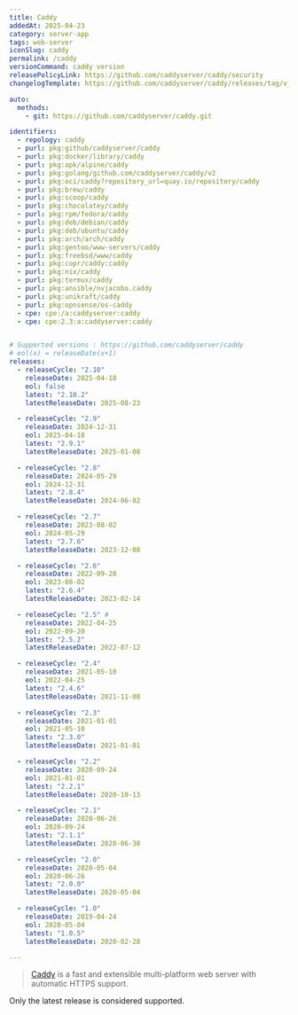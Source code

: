 ```yaml
---
title: Caddy
addedAt: 2025-04-23
category: server-app
tags: web-server
iconSlug: caddy
permalink: /caddy
versionCommand: caddy version
releasePolicyLink: https://github.com/caddyserver/caddy/security
changelogTemplate: https://github.com/caddyserver/caddy/releases/tag/v__LATEST__

auto:
  methods:
    - git: https://github.com/caddyserver/caddy.git

identifiers:
  - repology: caddy
  - purl: pkg:github/caddyserver/caddy
  - purl: pkg:docker/library/caddy
  - purl: pkg:apk/alpine/caddy
  - purl: pkg:golang/github.com/caddyserver/caddy/v2
  - purl: pkg:oci/caddy?repository_url=quay.io/repository/caddy
  - purl: pkg:brew/caddy
  - purl: pkg:scoop/caddy
  - purl: pkg:chocolatey/caddy
  - purl: pkg:rpm/fedora/caddy
  - purl: pkg:deb/debian/caddy
  - purl: pkg:deb/ubuntu/caddy
  - purl: pkg:arch/arch/caddy
  - purl: pkg:gentoo/www-servers/caddy
  - purl: pkg:freebsd/www/caddy
  - purl: pkg:copr/caddy:caddy
  - purl: pkg:nix/caddy
  - purl: pkg:termux/caddy
  - purl: pkg:ansible/nvjacobo.caddy
  - purl: pkg:unikraft/caddy
  - purl: pkg:opnsense/os-caddy
  - cpe: cpe:/a:caddyserver:caddy
  - cpe: cpe:2.3:a:caddyserver:caddy


# Supported versions : https://github.com/caddyserver/caddy
# eol(x) = releaseDate(x+1)
releases:
  - releaseCycle: "2.10"
    releaseDate: 2025-04-18
    eol: false
    latest: "2.10.2"
    latestReleaseDate: 2025-08-23

  - releaseCycle: "2.9"
    releaseDate: 2024-12-31
    eol: 2025-04-18
    latest: "2.9.1"
    latestReleaseDate: 2025-01-08

  - releaseCycle: "2.8"
    releaseDate: 2024-05-29
    eol: 2024-12-31
    latest: "2.8.4"
    latestReleaseDate: 2024-06-02

  - releaseCycle: "2.7"
    releaseDate: 2023-08-02
    eol: 2024-05-29
    latest: "2.7.6"
    latestReleaseDate: 2023-12-08

  - releaseCycle: "2.6"
    releaseDate: 2022-09-20
    eol: 2023-08-02
    latest: "2.6.4"
    latestReleaseDate: 2023-02-14

  - releaseCycle: "2.5" #
    releaseDate: 2022-04-25
    eol: 2022-09-20
    latest: "2.5.2"
    latestReleaseDate: 2022-07-12

  - releaseCycle: "2.4"
    releaseDate: 2021-05-10
    eol: 2022-04-25
    latest: "2.4.6"
    latestReleaseDate: 2021-11-08

  - releaseCycle: "2.3"
    releaseDate: 2021-01-01
    eol: 2021-05-10
    latest: "2.3.0"
    latestReleaseDate: 2021-01-01

  - releaseCycle: "2.2"
    releaseDate: 2020-09-24
    eol: 2021-01-01
    latest: "2.2.1"
    latestReleaseDate: 2020-10-13

  - releaseCycle: "2.1"
    releaseDate: 2020-06-26
    eol: 2020-09-24
    latest: "2.1.1"
    latestReleaseDate: 2020-06-30

  - releaseCycle: "2.0"
    releaseDate: 2020-05-04
    eol: 2020-06-26
    latest: "2.0.0"
    latestReleaseDate: 2020-05-04

  - releaseCycle: "1.0"
    releaseDate: 2019-04-24
    eol: 2020-05-04
    latest: "1.0.5"
    latestReleaseDate: 2020-02-28

---
```


> [Caddy](https://caddyserver.com/) is a fast and extensible multi-platform web
> server with automatic HTTPS support.

Only the latest release is considered supported.
